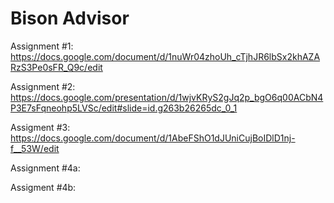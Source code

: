# Bison Advisor

Assignment #1: https://docs.google.com/document/d/1nuWr04zhoUh_cTjhJR6lbSx2khAZARzS3Pe0sFR_Q9c/edit



Assignment #2: https://docs.google.com/presentation/d/1wjvKRyS2gJq2p_bgO6q00ACbN4P3E7sFqneohp5LVSc/edit#slide=id.g263b26265dc_0_1


Assigment #3: https://docs.google.com/document/d/1AbeFShO1dJUniCujBoIDlD1nj-f__53W/edit


Assignment #4a: 

Assigment #4b:

